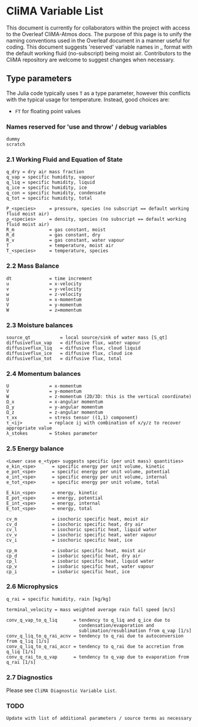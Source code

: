 # CliMA Variable List

This document is currently for collaborators within the project with access to the Overleaf CliMA-Atmos docs. The purpose of this page is to unify the naming conventions used in the Overleaf document in a manner useful for coding. This document suggests 'reserved' variable names in <property>_<species> format with the default working fluid (no-subscript) being moist air. Contributors to the CliMA repository are welcome to suggest changes when necessary.

## Type parameters
The Julia code typically uses `T` as a type parameter, however this conflicts with the typical usage for temperature. Instead, good choices are:
- `FT` for floating point values

### Names reserved for 'use and throw' / debug variables
```
dummy
scratch
```

### 2.1  Working Fluid and Equation of State
```
q_dry = dry air mass fraction
q_vap = specific humidity, vapour
q_liq = specific humidity, liquid
q_ice = specific humidity, ice
q_con = specific humidity, condensate
q_tot = specific humidity, total

P_<species>     = pressure, species (no subscript == default working fluid moist air)
ρ_<species>     = density, species (no subscript == default working fluid moist air)
R_m             = gas constant, moist
R_d             = gas constant, dry
R_v             = gas constant, water vapour
T               = temperature, moist air
T_<species>     = temperature, species
```

### 2.2 Mass Balance
```
dt              = time increment
u               = x-velocity
v               = y-velocity
w               = z-velocity
U               = x-momentum
V               = y-momentum
W               = z=momentum
```
### 2.3 Moisture balances
```
source_qt           = local source/sink of water mass [S_qt]
diffusiveflux_vap   = diffusive flux, water vapour
diffusiveflux_liq   = diffusive flux, cloud liquid
diffusiveflux_ice   = diffusive flux, cloud ice
diffusiveflux_tot   = diffusive flux, total
```

### 2.4 Momentum balances
```
U               = x-momentum
V               = y-momentum
W               = z-momentum (2D/3D: this is the vertical coordinate)
Ω_x             = x-angular momentum
Ω_y             = y-angular momentum
Ω_z             = z-angular momentum
τ_xx            = stress tensor ((1,1) component)
τ_<ij>          = replace ij with combination of x/y/z to recover appropriate value
λ_stokes        = Stokes parameter
```

### 2.5 Energy balance
```
<Lower case e_<type> suggests specific (per unit mass) quantities>
e_kin_<spe>      = specific energy per unit volume, kinetic
e_pot_<spe>      = specific energy per unit volume, potential
e_int_<spe>      = specific energy per unit volume, internal
e_tot_<spe>      = specific energy per unit volume, total

E_kin_<spe>      = energy, kinetic
E_pot_<spe>      = energy, potential
E_int_<spe>      = energy, internal
E_tot_<spe>      = energy, total

cv_m             = isochoric specific heat, moist air
cv_d             = isochoric specific heat, dry air
cv_l             = isochoric specific heat, liquid water
cv_v             = isochoric specific heat, water vapour
cv_i             = isochoric specific heat, ice

cp_m             = isobaric specific heat, moist air
cp_d             = isobaric specific heat, dry air
cp_l             = isobaric specific heat, liquid water
cp_v             = isobaric specific heat, water vapour
cp_i             = isobaric specific heat, ice
```

### 2.6 Microphysics
```
q_rai = specific humidity, rain [kg/kg]

terminal_velocity = mass weighted average rain fall speed [m/s]

conv_q_vap_to_q_liq      = tendency to q_liq and q_ice due to
                           condensation/evaporation and
                           sublimation/resublimation from q_vap [1/s]
conv_q_liq_to_q_rai_acnv = tendency to q_rai due to autoconversion from q_liq [1/s]
conv_q_liq_to_q_rai_accr = tendency to q_rai due to accretion from q_liq [1/s]
conv_q_rai_to_q_vap      = tendency to q_vap due to evaporation from q_rai [1/s]
```

### 2.7 Diagnostics

Please see `CliMA Diagnostic Variable List`.

### TODO
```
Update with list of additional parameters / source terms as necessary
```
